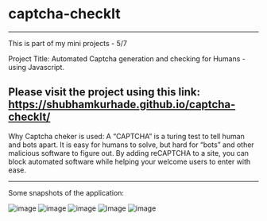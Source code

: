# captcha-checkIt
-------------------------------
This is part of my mini projects - 5/7

Project Title: Automated Captcha generation and checking for Humans - using Javascript.

Please visit the project using this link: https://shubhamkurhade.github.io/captcha-checkIt/
-------------------------------
Why Captcha cheker is used: A “CAPTCHA” is a turing test to tell human and bots apart.
It is easy for humans to solve, but hard for “bots” and other malicious software to figure out.
By adding reCAPTCHA to a site, you can block automated software while helping your welcome users to enter with ease.

-------------------------------
Some snapshots of the application: 

![image](https://user-images.githubusercontent.com/86063069/233828237-a725c1c7-7c83-43fa-ae04-b58e8374123a.png)
![image](https://user-images.githubusercontent.com/86063069/233828270-8ecb7f70-845b-4aa6-9dd9-986cfd4bc999.png)
![image](https://user-images.githubusercontent.com/86063069/233828287-48ffe24f-e935-455e-b58f-d79586adbcda.png)
![image](https://user-images.githubusercontent.com/86063069/233828311-593acf55-0a1e-4ebc-82aa-6417bcfabf69.png)
![image](https://user-images.githubusercontent.com/86063069/233828344-d0ad99bb-9e4e-44a7-bf83-b13245cf441a.png)

